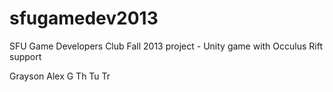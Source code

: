 sfugamedev2013
==============

SFU Game Developers Club Fall 2013 project - Unity game with Occulus Rift support

Grayson
Alex
G
Th
Tu
Tr

